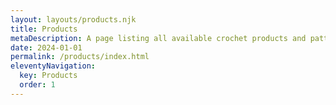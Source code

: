 ```yaml
---
layout: layouts/products.njk
title: Products
metaDescription: A page listing all available crochet products and patterns.
date: 2024-01-01
permalink: /products/index.html
eleventyNavigation:
  key: Products
  order: 1
---
```

